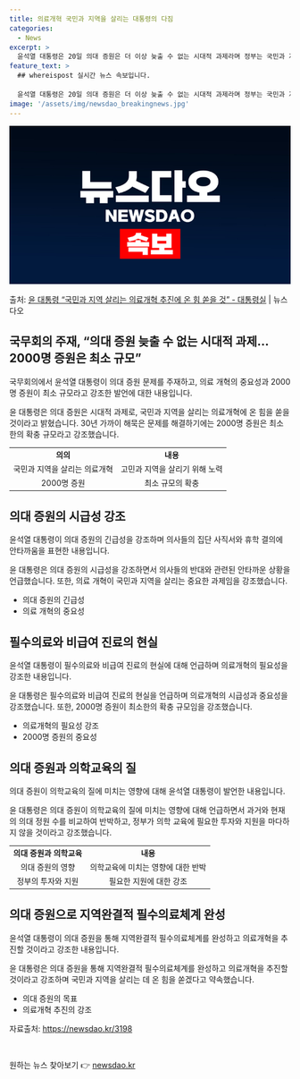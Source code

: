 ```yaml
---
title: 의료개혁 국민과 지역을 살리는 대통령의 다짐
categories:
  - News
excerpt: >
  윤석열 대통령은 20일 의대 증원은 더 이상 늦출 수 없는 시대적 과제라며 정부는 국민과 지역을 살리는 의료…
feature_text: >
  ## whereispost 실시간 뉴스 속보입니다.

  윤석열 대통령은 20일 의대 증원은 더 이상 늦출 수 없는 시대적 과제라며 정부는 국민과 지역을 살리는 의료…
image: '/assets/img/newsdao_breakingnews.jpg'
---
```


![뉴스다오 속보](/assets/img/newsdao_breakingnews.jpg)

<p>출처: <a href="https://newsdao.kr/3198" rel="dofollow">윤 대통령 “국민과 지역 살리는 의료개혁 추진에 온 힘 쏟을 것” - 대통령실</a> | 뉴스다오</p>

<h2 data-ke-size="size26">국무회의 주재, “의대 증원 늦출 수 없는 시대적 과제…2000명 증원은 최소 규모”</h2>
국무회의에서 윤석열 대통령이 의대 증원 문제를 주재하고, 의료 개혁의 중요성과 2000명 증원이 최소 규모라고 강조한 발언에 대한 내용입니다.

<p data-ke-size="size16">윤 대통령은 의대 증원은 시대적 과제로, 국민과 지역을 살리는 의료개혁에 온 힘을 쏟을 것이라고 밝혔습니다. 30년 가까이 해묵은 문제를 해결하기에는 2000명 증원은 최소한의 확충 규모라고 강조했습니다.</p>

<table>
  <tr>
    <td style="text-align: center; height: 17px;"><b>의의</b></td>
    <td style="text-align: center; height: 17px;"><b>내용</b></td>
  </tr>
  <tr>
    <td style="text-align: center;">국민과 지역을 살리는 의료개혁</td>
    <td style="text-align: center;">고민과 지역을 살리기 위해 노력</td>
  </tr>
  <tr>
    <td style="text-align: center;">2000명 증원</td>
    <td style="text-align: center;">최소 규모의 확충</td>
  </tr>
</table>

<h2 data-ke-size="size26">의대 증원의 시급성 강조</h2>
윤석열 대통령이 의대 증원의 긴급성을 강조하며 의사들의 집단 사직서와 휴학 결의에 안타까움을 표현한 내용입니다.

<p data-ke-size="size16">윤 대통령은 의대 증원의 시급성을 강조하면서 의사들의 반대와 관련된 안타까운 상황을 언급했습니다. 또한, 의료 개혁이 국민과 지역을 살리는 중요한 과제임을 강조했습니다.</p>

<ul>
  <li>의대 증원의 긴급성</li>
  <li>의료 개혁의 중요성</li>
</ul>

<h2 data-ke-size="size26">필수의료와 비급여 진료의 현실</h2>
윤석열 대통령이 필수의료와 비급여 진료의 현실에 대해 언급하며 의료개혁의 필요성을 강조한 내용입니다.

<p data-ke-size="size16">윤 대통령은 필수의료와 비급여 진료의 현실을 언급하며 의료개혁의 시급성과 중요성을 강조했습니다. 또한, 2000명 증원이 최소한의 확충 규모임을 강조했습니다.</p>

<ul>
  <li>의료개혁의 필요성 강조</li>
  <li>2000명 증원의 중요성</li>
</ul>

<h2 data-ke-size="size26">의대 증원과 의학교육의 질</h2>
의대 증원이 의학교육의 질에 미치는 영향에 대해 윤석열 대통령이 발언한 내용입니다.

<p data-ke-size="size16">윤 대통령은 의대 증원이 의학교육의 질에 미치는 영향에 대해 언급하면서 과거와 현재의 의대 정원 수를 비교하여 반박하고, 정부가 의학 교육에 필요한 투자와 지원을 마다하지 않을 것이라고 강조했습니다.</p>

<table>
  <tr>
    <td style="text-align: center; height: 17px;"><b>의대 증원과 의학교육</b></td>
    <td style="text-align: center; height: 17px;"><b>내용</b></td>
  </tr>
  <tr>
    <td style="text-align: center;">의대 증원의 영향</td>
    <td style="text-align: center;">의학교육에 미치는 영향에 대한 반박</td>
  </tr>
  <tr>
    <td style="text-align: center;">정부의 투자와 지원</td>
    <td style="text-align: center;">필요한 지원에 대한 강조</td>
  </tr>
</table>

<h2 data-ke-size="size26">의대 증원으로 지역완결적 필수의료체계 완성</h2>
윤석열 대통령이 의대 증원을 통해 지역완결적 필수의료체계를 완성하고 의료개혁을 추진할 것이라고 강조한 내용입니다.

<p data-ke-size="size16">윤 대통령은 의대 증원을 통해 지역완결적 필수의료체계를 완성하고 의료개혁을 추진할 것이라고 강조하며 국민과 지역을 살리는 데 온 힘을 쏟겠다고 약속했습니다.</p>

<ul>
  <li>의대 증원의 목표</li>
  <li>의료개혁 추진의 강조</li>
</ul>

<p data-ke-size="size16">자료출처: <a href="https://newsdao.kr/3198">https://newsdao.kr/3198</a></p>
<p data-ke-size="size16">&nbsp;</p> 

원하는 뉴스 찾아보기 👉 <a href="https://newsdao.kr" rel="dofollow">newsdao.kr</a>


